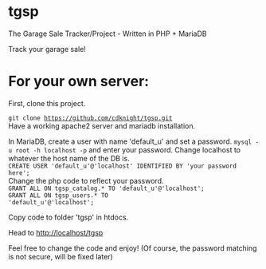 # tgsp
The Garage Sale Tracker/Project - Written in PHP + MariaDB 

Track your garage sale! 


# For your own server: 

First, clone this project. 

<code>git clone https://github.com/cdknight/tgsp.git </code>
Have a working apache2 server and mariadb installation.

In MariaDB, create a user with name 'default_u' and set a password.
<code>mysql -u root -h localhost -p</code>
and enter your password. Change localhost to whatever the host name of the DB is. <br>
<code>CREATE USER 'default_u'@'localhost' IDENTIFIED BY 'your password here';</code><br>
Change the php code to reflect your password. <br>
<code>GRANT ALL ON tgsp_catalog.* TO 'default_u'@'localhost';</code><br>
<code>GRANT ALL ON tgsp_users.* TO 'default_u'@'localhost';</code><br>

Copy code to folder 'tgsp' in htdocs. 

Head to <a href="http://localhost/tgsp">http://localhost/tgsp</a>

Feel free to change the code and enjoy! (Of course, the password matching is not secure, will be fixed later)

